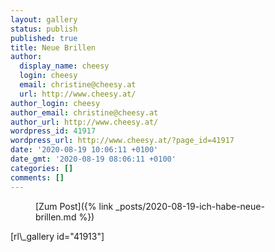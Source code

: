 ```yaml
---
layout: gallery
status: publish
published: true
title: Neue Brillen
author:
  display_name: cheesy
  login: cheesy
  email: christine@cheesy.at
  url: http://www.cheesy.at/
author_login: cheesy
author_email: christine@cheesy.at
author_url: http://www.cheesy.at/
wordpress_id: 41917
wordpress_url: http://www.cheesy.at/?page_id=41917
date: '2020-08-19 10:06:11 +0100'
date_gmt: '2020-08-19 08:06:11 +0100'
categories: []
comments: []
---
```

<!-- wp:core-embed/wordpress {"url":"http://www.cheesy.at/2020/08/ich-habe-neue-brillen/","type":"rich","providerNameSlug":"cheesy-at","className":""} -->
<figure class="wp-block-embed-wordpress wp-block-embed is-type-rich is-provider-cheesy-at">
<div class="wp-block-embed__wrapper">
[Zum Post]({% link _posts/2020-08-19-ich-habe-neue-brillen.md %})
</div>
</figure>
<!-- /wp:core-embed/wordpress -->
<!-- wp:paragraph -->
[rl\_gallery id="41913"]
<!-- /wp:paragraph -->
